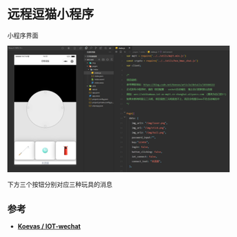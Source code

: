 # 远程逗猫小程序

小程序界面

![](./img/miniprogram.png)

下方三个按钮分别对应三种玩具的消息

## 参考

- **[Koevas / IOT-wechat](https://gitee.com/koevas/IOT-wechat)**